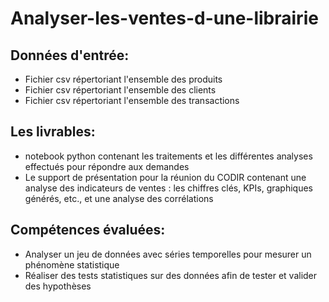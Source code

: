 

# Analyser-les-ventes-d-une-librairie

## Données d'entrée:

- Fichier csv répertoriant l'ensemble des produits
- Fichier csv répertoriant l'ensemble des clients
- Fichier csv répertoriant l'ensemble des transactions

## Les livrables:

- notebook python contenant les traitements et les différentes analyses effectués pour répondre aux demandes 
- Le support de présentation pour la réunion du CODIR contenant une analyse des indicateurs de ventes : les chiffres clés, KPIs, graphiques générés, etc., et une analyse des corrélations 

## Compétences évaluées:

- Analyser un jeu de données avec séries temporelles pour mesurer un phénomène statistique
- Réaliser des tests statistiques sur des données afin de tester et valider des hypothèses
